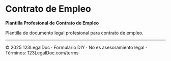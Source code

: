 # Contrato de Empleo

**Plantilla Profesional de Contrato de Empleo**

Plantilla de documento legal profesional para contrato de empleo.

---
© 2025 123LegalDoc · Formulario DIY · No es asesoramiento legal · Términos: 123LegalDoc.com/terms
